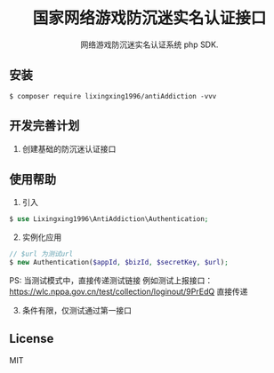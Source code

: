 <h1 align="center">国家网络游戏防沉迷实名认证接口</h1>

<p align="center">网络游戏防沉迷实名认证系统 php SDK.</p>

## 安装

```shell
$ composer require lixingxing1996/antiAddiction -vvv
```

## 开发完善计划

1. 创建基础的防沉迷认证接口

## 使用帮助

1. 引入

```php
$ use Lixingxing1996\AntiAddiction\Authentication;
```

2. 实例化应用

```php
// $url 为测试url
$ new Authentication($appId, $bizId, $secretKey, $url);
```

PS: 当测试模式中，直接传递测试链接 例如测试上报接口：https://wlc.nppa.gov.cn/test/collection/loginout/9PrEdQ
直接传递

3. 条件有限，仅测试通过第一接口

## License

MIT